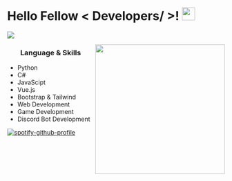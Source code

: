 <h1> Hello Fellow < Developers/ >! <img src = "https://raw.githubusercontent.com/MartinHeinz/MartinHeinz/master/wave.gif" width = 30px> </h1>
<p align='center'>
</p>

<p>
  <a href="https://github.com/DenverCoder1/readme-typing-svg"><img src="https://readme-typing-svg.herokuapp.com?&font=IBM+Plex+Sans&color=abcdef&size=20&lines=Welcome+to+my+GitHub+Profile!;I'm+a+Computer+Science+engineer" /></a>
</p>
 
<img align="right" src="https://i.pinimg.com/originals/2b/69/14/2b69148cdb9009138c193a0347f42837.jpg" height="300" width="300">
<h3 align="center"> Language & Skills </h3>

- Python
- C#
- JavaScipt
- Vue.js
- Bootstrap & Tailwind
- Web Development
- Game Development
- Discord Bot Development

[![spotify-github-profile](https://spotify-github-profile.vercel.app/api/view?uid=s5d8yzrd1fl0b9ecj9z13cskm&cover_image=true&theme=novatorem&show_offline=false&background_color=121212&interchange=false&bar_color=53b14f&bar_color_cover=false)](https://github.com/kittinan/spotify-github-profile)
